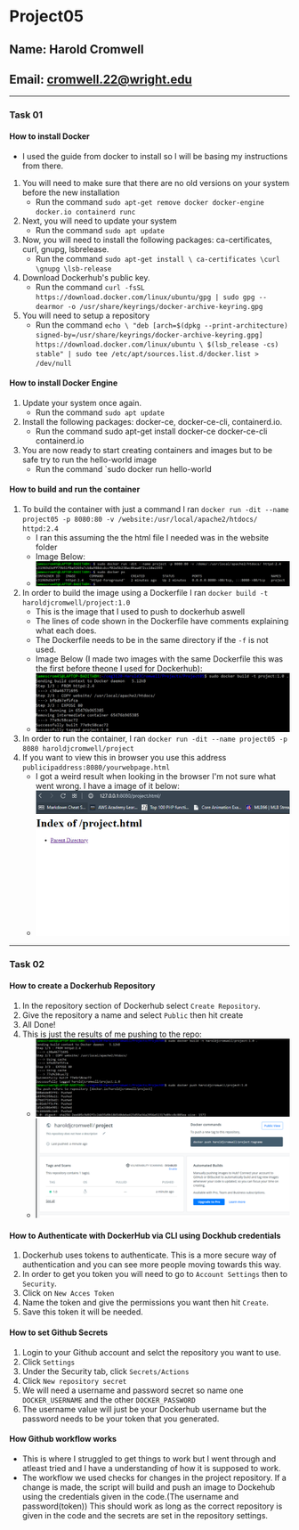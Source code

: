 # Project05
## Name: Harold Cromwell
## Email: cromwell.22@wright.edu
--- 
### Task 01
#### How to install Docker
- I used the guide from docker to install so I will be basing my instructions from there.
1. You will need to make sure that there are no old versions on your system before the new installation
	- Run the command `sudo apt-get remove docker docker-engine docker.io containerd runc`
2. Next, you will need to update your system
	- Run the command `sudo apt update`
3. Now, you will need to install the following packages: ca-certificates, curl, gnupg, lsbrelease.
	- Run the command `sudo apt-get install \ ca-certificates \curl \gnupg \lsb-release`
4. Download Dockerhub's public key.
	- Run the command `curl -fsSL https://download.docker.com/linux/ubuntu/gpg | sudo gpg --dearmor -o /usr/share/keyrings/docker-archive-keyring.gpg`
5. You will need to setup a repository
	- Run the command `echo \
  "deb [arch=$(dpkg --print-architecture) signed-by=/usr/share/keyrings/docker-archive-keyring.gpg] https://download.docker.com/linux/ubuntu \
  $(lsb_release -cs) stable" | sudo tee /etc/apt/sources.list.d/docker.list > /dev/null`
#### How to install Docker Engine
1. Update your system once again.
	- Run the command `sudo apt update`
2. Install the following packages: docker-ce, docker-ce-cli, containerd.io.
	- Run the command sudo apt-get install docker-ce docker-ce-cli containerd.io
3. You are now ready to start creating containers and images but to be safe try to run the hello-world image
	- Run the command `sudo docker run hello-world
#### How to build and run the container
1. To build the container with just a command I ran `docker run -dit --name project05 -p 8080:80 -v /website:/usr/local/apache2/htdocs/ httpd:2.4`
	- I ran this assuming the the html file I needed was in the website folder
	- Image Below:
	- ![First image run](images/container.png)
2. In order to build the image using a Dockerfile I ran `docker build -t haroldjcromwell/project:1.0`
	- This is the image that I used to push to dockerhub aswell
	- The lines of code shown in the Dockerfile have comments explaining what each does.
	- The Dockerfile needs to be in the same directory if the `-f` is not used. 
	- Image Below (I made two images with the same Dockerfile this was the first before theone I used for Dockerhub):
	- ![build](images/build.png)
3. In order to run the container, I ran `docker run -dit --name project05 -p 8080 haroldjcromwell/project`
4. If you want to view this in browser you use this address `publicipaddress:8080/yourwebpage.html`
	- I got a weird result when looking in the browser I'm not sure what went wrong. I have a image of it below:
	- ![Weird Result](images/weird.png)
---
### Task 02
#### How to create a Dockerhub Repository
1. In the repository section of Dockerhub select `Create Repository`.
2. Give the repository a name and select `Public` then hit create
3. All Done!
4. This is just the results of me pushing to the repo:
	- ![push](images/buildandpush.png)
	- ![site pov](images/pushsite.png)
#### How to Authenticate with DockerHub via CLI using Dockhub credentials
1. Dockerhub uses tokens to authenticate. This is a more secure way of authentication and you can see more people moving towards this way. 
2. In order to get you token you will need to go to `Account Settings` then to `Security`.
3. Click on `New Acces Token`
4. Name the token and give the permissions you want then hit `Create`.
5. Save this token it will be needed.
#### How to set Github Secrets
1. Login to your Github account and selct the repository you want to use.
2. Click `Settings`
3. Under the Security tab, click `Secrets/Actions`
4. Click `New repository secret`
5. We will need a username and password secret so name one `DOCKER_USERNAME` and the other `DOCKER_PASSWORD`
6. The username value will just be your Dockerhub username but the password needs to be your token that you generated.
#### How Github workflow works
- This is where I struggled to get things to work but I went through and atleast tried and I have a understanding of how it is supposed to work.
- The workflow we used checks for changes in the project repository. If a change is made, the script will build and push an image to Dockehub using the credentials given in the code.(The username and password(token)) This should work as long as the correct repository is given in the code and the secrets are set in the repository settings.


